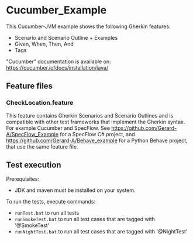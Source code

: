 # Cucumber_Example

This Cucumber-JVM example shows the following Gherkin features:

- Scenario and Scenario Outline + Examples
- Given, When, Then, And
- Tags

"Cucumber" documentation is available on: https://cucumber.io/docs/installation/java/

## Feature files

### CheckLocation.feature
This feature contains Gherkin Scenarios and Scenario Outlines and is compatible with other test frameworks that implement the Gherkin syntax.
For example Cucumber and SpecFlow. See https://github.com/Gerard-A/SpecFlow_Example for a SpecFlow C# project, and https://github.com/Gerard-A/Behave_example for a Python Behave project, that use the same feature file.

## Test execution

Prerequisites:
- JDK and maven must be installed on your system.

To run the tests, execute commands:
- `runTest.bat` to run all tests
- `runSmokeTest.bat` to run all test cases that are tagged with '@SmokeTest'
- `runNightTest.bat` to run all test cases that are tagged with '@NightTest'
